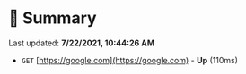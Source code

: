 # 📖 Summary
Last updated: **7/22/2021, 10:44:26 AM**

- `GET` [https://google.com](https://google.com) - **Up** (110ms)
